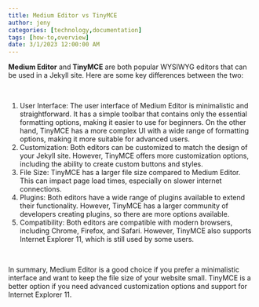 ```yaml
---
title: Medium Editor vs TinyMCE
author: jeny
categories: [technology,documentation]
tags: [how-to,overview]
date: 3/1/2023 12:00:00 AM
---
```



<p><strong>Medium Editor</strong> and<strong> TinyMCE</strong> are both popular WYSIWYG editors that can be used in a Jekyll site. Here are some key differences between the two:</p><p><br></p><ol><li>User Interface: The user interface of Medium Editor is minimalistic and straightforward. It has a simple toolbar that contains only the essential formatting options, making it easier to use for beginners. On the other hand, TinyMCE has a more complex UI with a wide range of formatting options, making it more suitable for advanced users.</li><li>Customization: Both editors can be customized to match the design of your Jekyll site. However, TinyMCE offers more customization options, including the ability to create custom buttons and styles.</li><li>File Size: TinyMCE has a larger file size compared to Medium Editor. This can impact page load times, especially on slower internet connections.</li><li>Plugins: Both editors have a wide range of plugins available to extend their functionality. However, TinyMCE has a larger community of developers creating plugins, so there are more options available.</li><li>Compatibility: Both editors are compatible with modern browsers, including Chrome, Firefox, and Safari. However, TinyMCE also supports Internet Explorer 11, which is still used by some users.</li></ol><p><br></p><p>In summary, Medium Editor is a good choice if you prefer a minimalistic interface and want to keep the file size of your website small. TinyMCE is a better option if you need advanced customization options and support for Internet Explorer 11.</p>